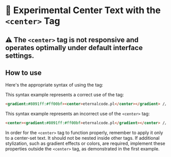 # 📖 Experimental Center Text with the `<center>` Tag

## ⚠ The `<center>` tag is not responsive and operates optimally under default interface settings.

## How to use
Here's the appropriate syntax of using the tag:

This syntax example represents a correct use of the tag:
```html
<gradient:#8091ff:#ff00bf><center>eternalcode.pl</center></gradient> // correct ✅
```

This syntax example represents an incorrect use of the `<center>` tag:
```html
<center><gradient:#8091ff:#ff00bf>eternalcode.pl</gradient></center> // incorrect ❌
```

In order for the `<center>` tag to function properly, remember to apply it only to a center-set text. It should not be
nested inside other tags. If additional stylization, such as gradient effects or colors, are required, implement these
properties outside the `<center>` tag, as demonstrated in the first example.
